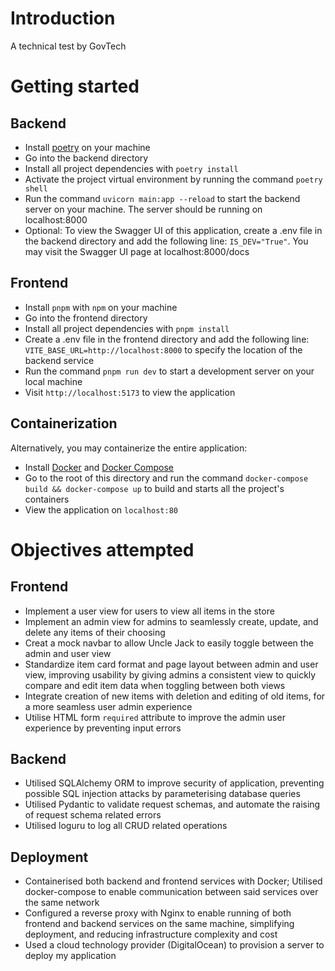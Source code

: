 # Introduction

A technical test by GovTech

# Getting started

## Backend

- Install [poetry](https://python-poetry.org/docs/1.3#installing-with-the-official-installer) on your machine
- Go into the backend directory
- Install all project dependencies with `poetry install`
- Activate the project virtual environment by running the command `poetry shell`
- Run the command `uvicorn main:app --reload` to start the backend server on your machine. The server should be running on localhost:8000
- Optional: To view the Swagger UI of this application, create a .env file in the backend directory and add the following line: `IS_DEV="True"`. You may visit the Swagger UI page at localhost:8000/docs

## Frontend

- Install `pnpm` with `npm` on your machine
- Go into the frontend directory
- Install all project dependencies with `pnpm install`
- Create a .env file in the frontend directory and add the following line: `VITE_BASE_URL=http://localhost:8000` to specify the location of the backend service
- Run the command `pnpm run dev` to start a development server on your local machine
- Visit `http://localhost:5173` to view the application

## Containerization

Alternatively, you may containerize the entire application:

- Install [Docker](https://www.docker.com/) and [Docker Compose](https://docs.docker.com/compose/install/)
- Go to the root of this directory and run the command `docker-compose build && docker-compose up` to build and starts all the project's containers
- View the application on `localhost:80`

# Objectives attempted

## Frontend

- Implement a user view for users to view all items in the store
- Implement an admin view for admins to seamlessly create, update, and delete any items of their choosing
- Creat a mock navbar to allow Uncle Jack to easily toggle between the admin and user view
- Standardize item card format and page layout between admin and user view, improving usability by giving admins a consistent view to quickly compare and edit item data when toggling between both views
- Integrate creation of new items with deletion and editing of old items, for a more seamless user admin experience
- Utilise HTML form `required` attribute to improve the admin user experience by preventing input errors

## Backend

- Utilised SQLAlchemy ORM to improve security of application, preventing possible SQL injection attacks by parameterising database queries
- Utilised Pydantic to validate request schemas, and automate the raising of request schema related errors
- Utilised loguru to log all CRUD related operations

## Deployment

- Containerised both backend and frontend services with Docker; Utilised docker-compose to enable communication between said services over the same network
- Configured a reverse proxy with Nginx to enable running of both frontend and backend services on the same machine, simplifying deployment, and reducing infrastructure complexity and cost
- Used a cloud technology provider (DigitalOcean) to provision a server to deploy my application

